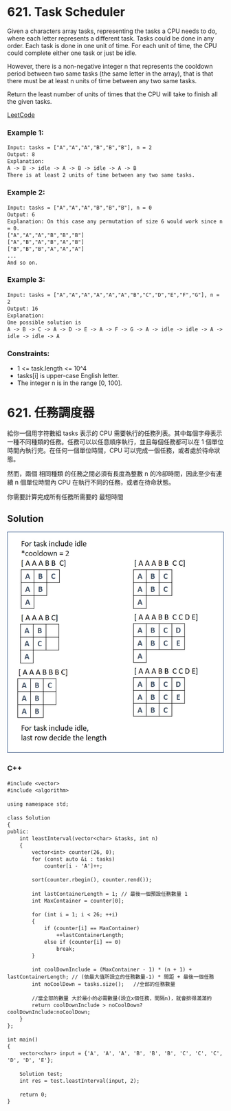 # 621. Task Scheduler
Given a characters array tasks, representing the tasks a CPU needs to do, where each letter represents a different task. Tasks could be done in any order. Each task is done in one unit of time. For each unit of time, the CPU could complete either one task or just be idle.

However, there is a non-negative integer n that represents the cooldown period between two same tasks (the same letter in the array), that is that there must be at least n units of time between any two same tasks.

Return the least number of units of times that the CPU will take to finish all the given tasks.

[LeetCode](https://leetcode.com/problems/task-scheduler)

### Example 1:

```
Input: tasks = ["A","A","A","B","B","B"], n = 2
Output: 8
Explanation: 
A -> B -> idle -> A -> B -> idle -> A -> B
There is at least 2 units of time between any two same tasks.
```

### Example 2:

```
Input: tasks = ["A","A","A","B","B","B"], n = 0
Output: 6
Explanation: On this case any permutation of size 6 would work since n = 0.
["A","A","A","B","B","B"]
["A","B","A","B","A","B"]
["B","B","B","A","A","A"]
...
And so on.
```

### Example 3:
```
Input: tasks = ["A","A","A","A","A","A","B","C","D","E","F","G"], n = 2
Output: 16
Explanation: 
One possible solution is
A -> B -> C -> A -> D -> E -> A -> F -> G -> A -> idle -> idle -> A -> idle -> idle -> A
```
### Constraints:

* 1 <= task.length <= 10^4
* tasks[i] is upper-case English letter.
* The integer n is in the range [0, 100].

#  621. 任務調度器
給你一個用字符數組 tasks 表示的 CPU 需要執行的任務列表。其中每個字母表示一種不同種類的任務。任務可以以任意順序執行，並且每個任務都可以在 1 個單位時間內執行完。在任何一個單位時間，CPU 可以完成一個任務，或者處於待命狀態。

然而，兩個 相同種類 的任務之間必須有長度為整數 n 的冷卻時間，因此至少有連續 n 個單位時間內 CPU 在執行不同的任務，或者在待命狀態。

你需要計算完成所有任務所需要的 最短時間 



## Solution  

<img src="img/621.jpg" width = "1000"/>

### C++

```
#include <vector>
#include <algorithm>

using namespace std;

class Solution
{
public:
    int leastInterval(vector<char> &tasks, int n)
    {
        vector<int> counter(26, 0);
        for (const auto &i : tasks)
            counter[i - 'A']++;

        sort(counter.rbegin(), counter.rend());

        int lastContainerLength = 1; // 最後一個預設任務數量 1
        int MaxContainer = counter[0];

        for (int i = 1; i < 26; ++i)
        {
            if (counter[i] == MaxContainer)
                ++lastContainerLength;
            else if (counter[i] == 0)
                break;
        }

        int coolDownInclude = (MaxContainer - 1) * (n + 1) + lastContainerLength; // (依最大值所設立的任務數量-1) * 間距 + 最後一個任務
        int noCoolDown = tasks.size();   //全部的任務數量   
        
        //當全部的數量 大於最小的必需數量(設立x個任務，間隔n)，就會排得滿滿的
        return coolDownInclude > noCoolDown?coolDownInclude:noCoolDown;
    }
};

int main()
{
    vector<char> input = {'A', 'A', 'A', 'B', 'B', 'B', 'C', 'C', 'C', 'D', 'D', 'E'};

    Solution test;
    int res = test.leastInterval(input, 2);

    return 0;
}
```